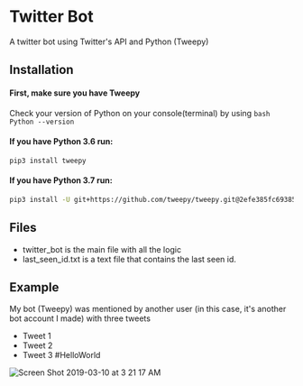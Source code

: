

# Twitter Bot

A twitter bot using Twitter's API and Python (Tweepy)

## Installation

#### First, make sure you have Tweepy
Check your version of Python on your console(terminal) by using ```bash Python --version ```

#### If you have Python 3.6 run:
```
pip3 install tweepy
```

#### If you have Python 3.7 run: 
```bash
pip3 install -U git+https://github.com/tweepy/tweepy.git@2efe385fc69385b57733f747ee62e6be12a1338b
```
## Files

* twitter_bot is the main file with all the logic
* last_seen_id.txt is a text file that contains the last seen id. 

## Example

My bot (Tweepy) was mentioned by another user (in this case, it's another bot account I made) with three tweets
* Tweet 1
* Tweet 2
* Tweet 3 #HelloWorld

![Screen Shot 2019-03-10 at 3 21 17 AM](https://user-images.githubusercontent.com/37157448/54082456-26a78400-42e4-11e9-9303-14ab6f36fbf8.png)


